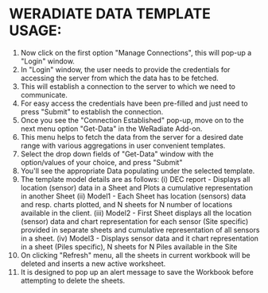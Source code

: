 # WERADIATE DATA TEMPLATE USAGE:
1. Now click on the first option "Manage Connections", this will pop-up a "Login" window.
2. In "Login" window, the user needs to provide the credentials for accessing the server from which the data has to be fetched.
3. This will establish a connection to the server to which we need to communicate.
4. For easy access the credentials have been pre-filled and just need to press "Submit" to establish the connection.
5. Once you see the "Connection Established" pop-up, move on to the next menu option "Get-Data" in the WeRadiate Add-on.
6. This menu helps to fetch the data from the server for a desired date range with various aggregations in user convenient templates.
7. Select the drop down fields of "Get-Data" window with the option/values of your choice, and press "Submit"
8. You'll see the appropriate Data populating under the selected template.
9. The template model details are as follows:
	(i) DEC report - Displays all location (sensor) data in a Sheet and Plots a cumulative representation in another Sheet
	(ii) Model1 - Each Sheet has location (sensors) data and resp. charts plotted, and N sheets for N number of locations available in the client.
	(iii) Model2 - First Sheet displays all the location (sensor) data and chart representation for each sensor (Site specific) provided in separate sheets and cumulative representation of all sensors in a sheet.
	(iv) Model3 - Displays sensor data and it chart representation in a sheet (Piles specific), N sheets for N Piles available in the Site
10. On clicking "Refresh" menu, all the sheets in current workbook will be deleted and inserts a new active worksheet.
11. It is designed to pop up an alert message to save the Workbook before attempting to delete the sheets.
